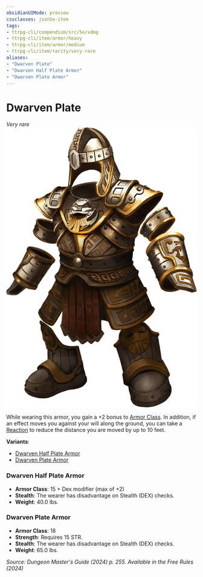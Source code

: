 ```yaml
---
obsidianUIMode: preview
cssclasses: json5e-item
tags:
- ttrpg-cli/compendium/src/5e/xdmg
- ttrpg-cli/item/armor/heavy
- ttrpg-cli/item/armor/medium
- ttrpg-cli/item/rarity/very-rare
aliases: 
- "Dwarven Plate"
- "Dwarven Half Plate Armor"
- "Dwarven Plate Armor"
---
```

# Dwarven Plate
*Very rare*  
![](3-Mechanics/CLI/items/img/dwarven-plate.webp#right)


While wearing this armor, you gain a +2 bonus to [Armor Class](3-Mechanics/CLI/rules/variant-rules/armor-class-xphb.md). In addition, if an effect moves you against your will along the ground, you can take a [Reaction](3-Mechanics/CLI/rules/variant-rules/reaction-xphb.md) to reduce the distance you are moved by up to 10 feet.

**Variants**:
- [Dwarven Half Plate Armor](#Dwarven%20Half%20Plate%20Armor)
- [Dwarven Plate Armor](#Dwarven%20Plate%20Armor)

### Dwarven Half Plate Armor

- **Armor Class**: 15 + Dex modifier (max of +2)
- **Stealth**: The wearer has disadvantage on Stealth (DEX) checks.
- **Weight**: 40.0 lbs.

### Dwarven Plate Armor

- **Armor Class**: 18
- **Strength**: Requires 15 STR.
- **Stealth**: The wearer has disadvantage on Stealth (DEX) checks.
- **Weight**: 65.0 lbs.


*Source: Dungeon Master's Guide (2024) p. 255. Available in the Free Rules (2024)*
